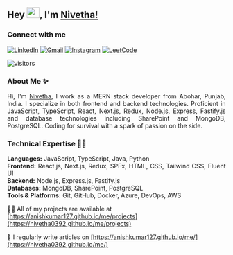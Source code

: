 ## Hey <img src="https://github.com/TheDudeThatCode/TheDudeThatCode/blob/master/Assets/Hi.gif" width="29px" height="25px">, I'm [Nivetha!](https://github.com/Nivetha0392)

### Connect with me

<!-- Social Media Links -->

[![LinkedIn](https://img.shields.io/badge/LinkedIn-0A66C2?style=for-the-badge&logo=linkedin&logoColor=white)](https://www.linkedin.com/in/anishkumar29/)
[![Gmail](https://img.shields.io/badge/Gmail-D14836?style=for-the-badge&logo=gmail&logoColor=white)](mailto:nivetha0392@gmail.com)
[![Instagram](https://img.shields.io/badge/Instagram-E4405F?style=for-the-badge&logo=instagram&logoColor=white)](https://www.instagram.com/anishbishnoi29)
[![LeetCode](https://img.shields.io/badge/LeetCode-FFA116?style=for-the-badge&logo=leetcode&logoColor=white)](https://leetcode.com/anishkumar127)

![visitors](https://visitor-badge.laobi.icu/badge?page_id=anishkumar127.anishkumar127)
<br/>

### About Me ✨
<div align="justify" id="anishkumar127">

Hi, I'm [Nivetha](https://www.linkedin.com/in/anishkumar29/), I work as a MERN stack developer from Abohar, Punjab, India. I specialize in both frontend and backend technologies. Proficient in JavaScript, TypeScript, React, Next.js, Redux, Node.js, Express, Fastify.js and database technologies including SharePoint and MongoDB, PostgreSQL. Coding for survival with a spark of passion on the side.

### Technical Expertise 👨‍💻
**Languages:** JavaScript, TypeScript, Java, Python  
**Frontend:** React.js, Next.js, Redux, SPFx, HTML, CSS, Tailwind CSS, Fluent UI  
**Backend:** Node.js, Express.js, Fastify.js  
**Databases:** MongoDB, SharePoint, PostgreSQL  
**Tools & Platforms:** Git, GitHub, Docker, Azure, DevOps, AWS

</div>


👨‍💻 All of my projects are available at [https://anishkumar127.github.io/me/projects](https://nivetha0392.github.io/me/projects)

📝 I regularly write articles on [https://anishkumar127.github.io/me/](https://nivetha0392.github.io/me/)
